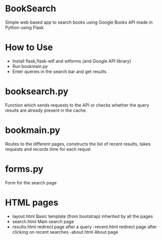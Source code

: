 # BookSearch

Simple web based app to search books using Google Books API made in Python using Flask

# How to Use

  - Install flask,flask-wtf and wtforms (and Google API library)
  - Run bookmain.py
  - Enter queries in the search bar and get results

# booksearch.py

Function which sends requests to the API or checks whether the query results are already present in the cache.

# bookmain.py

Routes to the different pages, constructs the list of recent results, takes requests and records time for each requst

# forms.py

Form for the search page

# HTML pages

 - layout.html
    Basic template (from bootstrap) inherited by all the pages
 - search.html
   Main search page
 - results.html
   redirect page after a query
 -recent.html
  redirect page after clicking on recent searches
 -about.html
  About page


